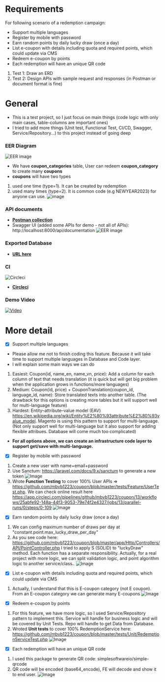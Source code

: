 # Requirements

For following scenario of a redemption campaign:
- Support multiple languages
- Register by mobile with password
- Earn random points by daily lucky draw (once a day)
- List e-coupon with details including quota and required points, which could update via CMS
- Redeem e-coupon by points
- Each redemption will have an unique QR code

1. Test 1: Draw an ERD
2. Test 2: Design APIs with sample request and responses (in Postman or document format is fine)

# General
- This is a test project, so I just focus on main things (code logic with only main cases, table-columns are important ones) 
- I tried to add more things (Unit test, Functional Test, CI/CD, Swagger, Service/Repository...) to this project instead of going deep
### EER Diagram
![EER image](https://user-images.githubusercontent.com/11681514/210364965-db3f7322-91fd-48ef-bab4-bbcd4f212c0f.png)
- We have **coupon_categories** table, User can redeem **coupon_category** to create many **coupons**
- **coupons** will have two types
1. used one time (type=1). It can be created by redemption
2. used many times (type=2). It is common code (e.g NEWYEAR2023) for anyone can use.
  ![image](https://user-images.githubusercontent.com/11681514/210383403-5bd191cb-bcfa-408f-bc7d-e266eafeff56.png)
### API documents
- **[Postman collection](https://github.com/mbvb1223/coupon/blob/master/public/Khien%20Coupon.postman_collection.json)**
- Swagger UI (added some APIs for demo - not all of APIs): http://localhost:8000/api/documentation
![EER image](https://user-images.githubusercontent.com/11681514/210369700-7c5550e1-6cbe-42c2-996e-a1942eebd955.png)

  

### Exported Database
- **[URL here](https://github.com/mbvb1223/coupon/blob/master/public/coupon_dump20230103.sql)**

### CI
![Circleci](https://user-images.githubusercontent.com/11681514/210367623-23355959-0f3d-4e09-a362-e7304e71b145.png)
- **[Circleci](https://app.circleci.com/pipelines/github/mbvb1223/coupon)**

### Demo Video 
[![Video](https://img.youtube.com/vi/dZHEcgTKtxA/0.jpg)](https://www.youtube.com/watch?v=dZHEcgTKtxA)


# More detail
- [x] Support multiple languages
- Please allow me not to finish coding this feature. Because it will take time to support multiple languages in Database and Code layer.
- I will explain some main ways we can do 
1. Easiest: Coupon(id, name_en, name_vn, price): Add a column for each column of text that needs translation (it is quick but will get big problem when the application grows in functions/more languages)
2. Medium: Coupon(id, price) + CouponTranslation(coupon_id, language_id, name): Store translated texts into another table. (The drawback for this options is creating more tables but it will support well for multi-language feature)
3. Hardest: Entity–attribute–value model (EAV) https://en.wikipedia.org/wiki/Entity%E2%80%93attribute%E2%80%93value_model. Magento is using this pattern to support for multi-language. (Not only support well for multi-language but it also support for adding flexible attribues. Database will come much too complicated)
- **For all options above, we can create an infrastructure code layer to support get/save with multi-language.**

- [x] Register by mobile with password
1. Create a new user with name+email+password
2. Use Sanctum: https://laravel.com/docs/9.x/sanctum to generate a new token
![Image](https://user-images.githubusercontent.com/11681514/210374702-e66b0dee-f6c4-4ead-b745-c9759fbf5596.png)
3. Wrote **Function Testing** to cover 100% User APIs => https://github.com/mbvb1223/coupon/blob/master/tests/Feature/UserTest.php. We can check online result here https://app.circleci.com/pipelines/github/mbvb1223/coupon/13/workflows/25abfe92-148a-44f3-9053-79e74f2e4327/jobs/13/parallel-runs/0/steps/0-109
![Image](https://user-images.githubusercontent.com/11681514/210371973-b247c5dd-1e56-4ba7-a503-6073d9083602.png)

- [x] Earn random points by daily lucky draw (once a day)
1. We can config maximum number of draws per day at "constant.point.max_lucky_draw_per_day"
2. As you see code here: https://github.com/mbvb1223/coupon/blob/master/app/Http/Controllers/API/PointController.php I tried to apply S (SOLID) to "luckyDraw" method. Each function has a separate responsibility. Actually, for a real project with more logic, we can split validation logic, and point algorithm logic to another service/class..
![Image](https://user-images.githubusercontent.com/11681514/210374507-4c519e64-a0cf-4a0b-b02b-6b832f626181.png)

- [x] List e-coupon with details including quota and required points, which could update via CMS
1. Actually, I understand that this is E-coupon category (not E coupon). From an E-coupon category we can generate many E-coupons
![Image](https://user-images.githubusercontent.com/11681514/210375070-a5f73415-ec11-467d-889f-b98944b35ce0.png)

- [x] Redeem e-coupon by points
1. For this feature, we have more logic, so I used Service/Repository pattern to implement this. Service will handle for business logic and will be covered by Unit Tests. Repo will handle to get Data from Database.
2. Wroted **Unit tests** to cover 100% RedemptionService here: https://github.com/mbvb1223/coupon/blob/master/tests/Unit/RedemptionServiceTest.php
![Image](https://user-images.githubusercontent.com/11681514/210376023-f32f5aa1-9b3f-4a98-884b-ce4a45bc6483.png)

- [x] Each redemption will have an unique QR code
1. I used this package to generate QR code: simplesoftwareio/simple-qrcode
2. QR code will be encoded (base64_encode), FE will decode and show it to end user.
![Image](https://user-images.githubusercontent.com/11681514/210376677-b0612180-42b6-4587-9182-faa06726ccf9.png)
